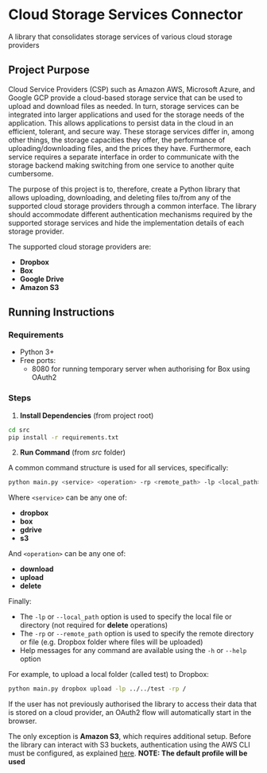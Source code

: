 # Cloud Storage Services Connector
A library that consolidates storage services of various cloud storage providers


## Project Purpose
Cloud Service Providers (CSP) such as Amazon AWS, Microsoft Azure, and Google GCP provide a cloud-based storage service that can be used to upload and download files as needed. In turn, storage services can be integrated into larger applications and used for the storage needs of the application. This allows applications to persist data in the cloud in an efficient, tolerant, and secure way. These storage services differ in, among other things, the storage capacities they offer, the performance of uploading/downloading files, and the prices they have. Furthermore, each service requires a separate interface in order to communicate with the storage backend making switching from one service to another quite cumbersome.

The purpose of this project is to, therefore, create a Python library that allows uploading,  downloading, and deleting files to/from any of the supported cloud storage providers through a common interface. The library should accommodate different authentication mechanisms required by the supported storage services and hide the implementation details of each storage provider.

The supported cloud storage providers are:
- **Dropbox**
- **Box**
- **Google Drive**
- **Amazon S3**

## Running Instructions
### Requirements
- Python 3+
- Free ports:
  - 8080 for running temporary server when authorising for Box using OAuth2

### Steps
1. **Install Dependencies** (from project root)
```bash
cd src
pip install -r requirements.txt
```
2. **Run Command** (from *src* folder)

A common command structure is used for all services, specifically:
```bash
python main.py <service> <operation> -rp <remote_path> -lp <local_path>
```
Where `<service>` can be any one of:
- **dropbox**
- **box**
- **gdrive**
- **s3**

And `<operation>` can be any one of:
- **download**
- **upload**
- **delete**

Finally:
- The `-lp` or `--local_path` option is used to specify the local file or directory (not required for **delete** operations)
- The `-rp` or `--remote_path` option is used to specify the remote directory or file (e.g. Dropbox folder where files will be uploaded)
- Help messages for any command are available using the `-h` or `--help` option

For example, to upload a local folder (called test) to Dropbox:
```bash
python main.py dropbox upload -lp ../../test -rp /
```

If the user has not previously authorised the library to access their data that is stored on a cloud provider, an OAuth2 flow will automatically start in the browser.

The only exception is **Amazon S3**, which requires additional setup. Before the library can interact with S3 buckets, authentication using the AWS CLI must be configured, as explained [here](https://docs.aws.amazon.com/cli/latest/userguide/cli-configure-sso.html). **NOTE: The default profile will be used**
   

